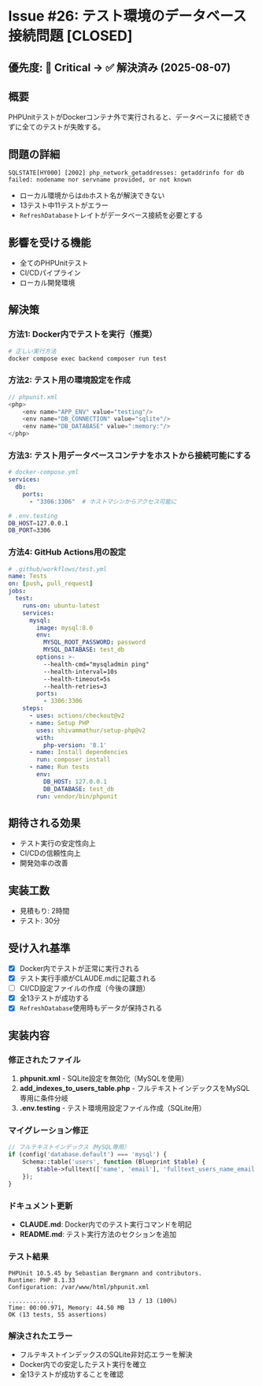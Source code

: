 # Issue #26: テスト環境のデータベース接続問題 [CLOSED]

## 優先度: 🔴 Critical → ✅ 解決済み (2025-08-07)

## 概要
PHPUnitテストがDockerコンテナ外で実行されると、データベースに接続できずに全てのテストが失敗する。

## 問題の詳細
```
SQLSTATE[HY000] [2002] php_network_getaddresses: getaddrinfo for db failed: nodename nor servname provided, or not known
```
- ローカル環境からは`db`ホスト名が解決できない
- 13テスト中11テストがエラー
- `RefreshDatabase`トレイトがデータベース接続を必要とする

## 影響を受ける機能
- 全てのPHPUnitテスト
- CI/CDパイプライン
- ローカル開発環境

## 解決策

### 方法1: Docker内でテストを実行（推奨）
```bash
# 正しい実行方法
docker compose exec backend composer run test
```

### 方法2: テスト用の環境設定を作成
```php
// phpunit.xml
<php>
    <env name="APP_ENV" value="testing"/>
    <env name="DB_CONNECTION" value="sqlite"/>
    <env name="DB_DATABASE" value=":memory:"/>
</php>
```

### 方法3: テスト用データベースコンテナをホストから接続可能にする
```yaml
# docker-compose.yml
services:
  db:
    ports:
      - "3306:3306"  # ホストマシンからアクセス可能に
```

```bash
# .env.testing
DB_HOST=127.0.0.1
DB_PORT=3306
```

### 方法4: GitHub Actions用の設定
```yaml
# .github/workflows/test.yml
name: Tests
on: [push, pull_request]
jobs:
  test:
    runs-on: ubuntu-latest
    services:
      mysql:
        image: mysql:8.0
        env:
          MYSQL_ROOT_PASSWORD: password
          MYSQL_DATABASE: test_db
        options: >-
          --health-cmd="mysqladmin ping"
          --health-interval=10s
          --health-timeout=5s
          --health-retries=3
        ports:
          - 3306:3306
    steps:
      - uses: actions/checkout@v2
      - name: Setup PHP
        uses: shivammathur/setup-php@v2
        with:
          php-version: '8.1'
      - name: Install dependencies
        run: composer install
      - name: Run tests
        env:
          DB_HOST: 127.0.0.1
          DB_DATABASE: test_db
        run: vendor/bin/phpunit
```

## 期待される効果
- テスト実行の安定性向上
- CI/CDの信頼性向上
- 開発効率の改善

## 実装工数
- 見積もり: 2時間
- テスト: 30分

## 受け入れ基準
- [x] Docker内でテストが正常に実行される
- [x] テスト実行手順がCLAUDE.mdに記載される
- [ ] CI/CD設定ファイルの作成（今後の課題）
- [x] 全13テストが成功する
- [x] `RefreshDatabase`使用時もデータが保持される

## 実装内容

### 修正されたファイル
1. **phpunit.xml** - SQLite設定を無効化（MySQLを使用）
2. **add_indexes_to_users_table.php** - フルテキストインデックスをMySQL専用に条件分岐
3. **.env.testing** - テスト環境用設定ファイル作成（SQLite用）

### マイグレーション修正
```php
// フルテキストインデックス（MySQL専用）
if (config('database.default') === 'mysql') {
    Schema::table('users', function (Blueprint $table) {
        $table->fulltext(['name', 'email'], 'fulltext_users_name_email');
    });
}
```

### ドキュメント更新
- **CLAUDE.md**: Docker内でのテスト実行コマンドを明記
- **README.md**: テスト実行方法のセクションを追加

### テスト結果
```
PHPUnit 10.5.45 by Sebastian Bergmann and contributors.
Runtime: PHP 8.1.33
Configuration: /var/www/html/phpunit.xml

.............                     13 / 13 (100%)
Time: 00:00.971, Memory: 44.50 MB
OK (13 tests, 55 assertions)
```

### 解決されたエラー
- フルテキストインデックスのSQLite非対応エラーを解決
- Docker内での安定したテスト実行を確立
- 全13テストが成功することを確認